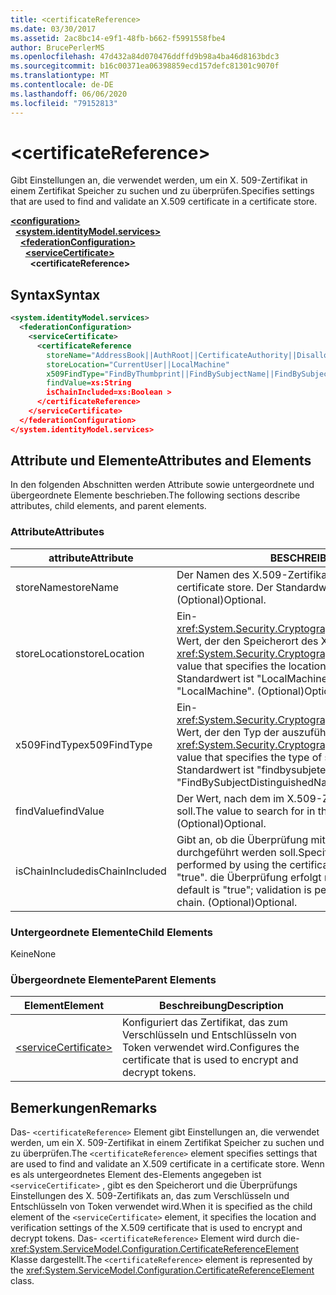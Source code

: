 ```yaml
---
title: <certificateReference>
ms.date: 03/30/2017
ms.assetid: 2ac8bc14-e9f1-48fb-b662-f5991558fbe4
author: BrucePerlerMS
ms.openlocfilehash: 47d432a84d070476ddffd9b98a4ba46d8163bdc3
ms.sourcegitcommit: b16c00371ea06398859ecd157defc81301c9070f
ms.translationtype: MT
ms.contentlocale: de-DE
ms.lasthandoff: 06/06/2020
ms.locfileid: "79152813"
---
```

# \<certificateReference>
<span data-ttu-id="ebd96-101">Gibt Einstellungen an, die verwendet werden, um ein X. 509-Zertifikat in einem Zertifikat Speicher zu suchen und zu überprüfen.</span><span class="sxs-lookup"><span data-stu-id="ebd96-101">Specifies settings that are used to find and validate an X.509 certificate in a certificate store.</span></span>  
  
[**\<configuration>**](../configuration-element.md)\
&nbsp;&nbsp;[**\<system.identityModel.services>**](system-identitymodel-services.md)\
&nbsp;&nbsp;&nbsp;&nbsp;[**\<federationConfiguration>**](federationconfiguration.md)\
&nbsp;&nbsp;&nbsp;&nbsp;&nbsp;&nbsp;[**\<serviceCertificate>**](servicecertificate.md)\
&nbsp;&nbsp;&nbsp;&nbsp;&nbsp;&nbsp;&nbsp;&nbsp;**\<certificateReference>**  
  
## <a name="syntax"></a><span data-ttu-id="ebd96-102">Syntax</span><span class="sxs-lookup"><span data-stu-id="ebd96-102">Syntax</span></span>  
  
```xml  
<system.identityModel.services>  
  <federationConfiguration>  
    <serviceCertificate>  
      <certificateReference
        storeName="AddressBook||AuthRoot||CertificateAuthority||Disallowed||My||Root||TrustedPeople||TrustedPublisher"  
        storeLocation="CurrentUser||LocalMachine"  
        x509FindType="FindByThumbprint||FindBySubjectName||FindBySubjectDistinguishedName||FindByIssuerName||FindByIssuerDistinguishedName||FindBySerialNumber||FindByTimeValid||FindByTimeNotYetValid||FindByTimeExpired||FindByTemplateName||FindByApplicationPolicy||FindByCertificatePolicy||FindByExtension||FindByKeyUsage||FindBySubjectKeyIdentifier"  
        findValue=xs:String  
        isChainIncluded=xs:Boolean >  
      </certificateReference>  
    </serviceCertificate>  
  </federationConfiguration>  
</system.identityModel.services>  
```  
  
## <a name="attributes-and-elements"></a><span data-ttu-id="ebd96-103">Attribute und Elemente</span><span class="sxs-lookup"><span data-stu-id="ebd96-103">Attributes and Elements</span></span>  
 <span data-ttu-id="ebd96-104">In den folgenden Abschnitten werden Attribute sowie untergeordnete und übergeordnete Elemente beschrieben.</span><span class="sxs-lookup"><span data-stu-id="ebd96-104">The following sections describe attributes, child elements, and parent elements.</span></span>  
  
### <a name="attributes"></a><span data-ttu-id="ebd96-105">Attribute</span><span class="sxs-lookup"><span data-stu-id="ebd96-105">Attributes</span></span>  
  
|<span data-ttu-id="ebd96-106">attribute</span><span class="sxs-lookup"><span data-stu-id="ebd96-106">Attribute</span></span>|<span data-ttu-id="ebd96-107">BESCHREIBUNG</span><span class="sxs-lookup"><span data-stu-id="ebd96-107">Description</span></span>|  
|---------------|-----------------|  
|<span data-ttu-id="ebd96-108">storeName</span><span class="sxs-lookup"><span data-stu-id="ebd96-108">storeName</span></span>|<span data-ttu-id="ebd96-109">Der Namen des X.509-Zertifikatsspeichers.</span><span class="sxs-lookup"><span data-stu-id="ebd96-109">The name of the X.509 certificate store.</span></span> <span data-ttu-id="ebd96-110">Der Standardwert ist "My".</span><span class="sxs-lookup"><span data-stu-id="ebd96-110">The default is "My".</span></span> <span data-ttu-id="ebd96-111">(Optional)</span><span class="sxs-lookup"><span data-stu-id="ebd96-111">Optional.</span></span>|  
|<span data-ttu-id="ebd96-112">storeLocation</span><span class="sxs-lookup"><span data-stu-id="ebd96-112">storeLocation</span></span>|<span data-ttu-id="ebd96-113">Ein- <xref:System.Security.Cryptography.X509Certificates.StoreLocation> Wert, der den Speicherort des X. 509-Zertifikat Speicher angibt.</span><span class="sxs-lookup"><span data-stu-id="ebd96-113">A <xref:System.Security.Cryptography.X509Certificates.StoreLocation> value that specifies the location of the X.509 certificate store.</span></span> <span data-ttu-id="ebd96-114">Der Standardwert ist "LocalMachine".</span><span class="sxs-lookup"><span data-stu-id="ebd96-114">The default value is "LocalMachine".</span></span> <span data-ttu-id="ebd96-115">(Optional)</span><span class="sxs-lookup"><span data-stu-id="ebd96-115">Optional.</span></span>|  
|<span data-ttu-id="ebd96-116">x509FindType</span><span class="sxs-lookup"><span data-stu-id="ebd96-116">x509FindType</span></span>|<span data-ttu-id="ebd96-117">Ein- <xref:System.Security.Cryptography.X509Certificates.X509FindType> Wert, der den Typ der auszuführenden Suche angibt.</span><span class="sxs-lookup"><span data-stu-id="ebd96-117">An <xref:System.Security.Cryptography.X509Certificates.X509FindType> value that specifies the type of search that is to be executed.</span></span> <span data-ttu-id="ebd96-118">Der Standardwert ist "findbysubjeterkennbare shedname".</span><span class="sxs-lookup"><span data-stu-id="ebd96-118">The default is "FindBySubjectDistinguishedName".</span></span> <span data-ttu-id="ebd96-119">(Optional)</span><span class="sxs-lookup"><span data-stu-id="ebd96-119">Optional.</span></span>|  
|<span data-ttu-id="ebd96-120">findValue</span><span class="sxs-lookup"><span data-stu-id="ebd96-120">findValue</span></span>|<span data-ttu-id="ebd96-121">Der Wert, nach dem im X.509-Zertifikatspeicher gesucht werden soll.</span><span class="sxs-lookup"><span data-stu-id="ebd96-121">The value to search for in the X.509 certificate store.</span></span> <span data-ttu-id="ebd96-122">(Optional)</span><span class="sxs-lookup"><span data-stu-id="ebd96-122">Optional.</span></span>|  
|<span data-ttu-id="ebd96-123">isChainIncluded</span><span class="sxs-lookup"><span data-stu-id="ebd96-123">isChainIncluded</span></span>|<span data-ttu-id="ebd96-124">Gibt an, ob die Überprüfung mithilfe der Zertifikat Kette durchgeführt werden soll.</span><span class="sxs-lookup"><span data-stu-id="ebd96-124">Specifies whether validation should be performed by using the certificate chain.</span></span> <span data-ttu-id="ebd96-125">Der Standardwert ist "true". die Überprüfung erfolgt mithilfe der Zertifikat Kette.</span><span class="sxs-lookup"><span data-stu-id="ebd96-125">The default is "true"; validation is performed by using the certificate chain.</span></span> <span data-ttu-id="ebd96-126">(Optional)</span><span class="sxs-lookup"><span data-stu-id="ebd96-126">Optional.</span></span>|  
  
### <a name="child-elements"></a><span data-ttu-id="ebd96-127">Untergeordnete Elemente</span><span class="sxs-lookup"><span data-stu-id="ebd96-127">Child Elements</span></span>  
 <span data-ttu-id="ebd96-128">Keine</span><span class="sxs-lookup"><span data-stu-id="ebd96-128">None</span></span>  
  
### <a name="parent-elements"></a><span data-ttu-id="ebd96-129">Übergeordnete Elemente</span><span class="sxs-lookup"><span data-stu-id="ebd96-129">Parent Elements</span></span>  
  
|<span data-ttu-id="ebd96-130">Element</span><span class="sxs-lookup"><span data-stu-id="ebd96-130">Element</span></span>|<span data-ttu-id="ebd96-131">Beschreibung</span><span class="sxs-lookup"><span data-stu-id="ebd96-131">Description</span></span>|  
|-------------|-----------------|  
|[\<serviceCertificate>](servicecertificate.md)|<span data-ttu-id="ebd96-132">Konfiguriert das Zertifikat, das zum Verschlüsseln und Entschlüsseln von Token verwendet wird.</span><span class="sxs-lookup"><span data-stu-id="ebd96-132">Configures the certificate that is used to encrypt and decrypt tokens.</span></span>|  
  
## <a name="remarks"></a><span data-ttu-id="ebd96-133">Bemerkungen</span><span class="sxs-lookup"><span data-stu-id="ebd96-133">Remarks</span></span>  
 <span data-ttu-id="ebd96-134">Das- `<certificateReference>` Element gibt Einstellungen an, die verwendet werden, um ein X. 509-Zertifikat in einem Zertifikat Speicher zu suchen und zu überprüfen.</span><span class="sxs-lookup"><span data-stu-id="ebd96-134">The `<certificateReference>` element specifies settings that are used to find and validate an X.509 certificate in a certificate store.</span></span> <span data-ttu-id="ebd96-135">Wenn es als untergeordnetes Element des-Elements angegeben ist `<serviceCertificate>` , gibt es den Speicherort und die Überprüfungs Einstellungen des X. 509-Zertifikats an, das zum Verschlüsseln und Entschlüsseln von Token verwendet wird.</span><span class="sxs-lookup"><span data-stu-id="ebd96-135">When it is specified as the child element of the `<serviceCertificate>` element, it specifies the location and verification settings of the X.509 certificate that is used to encrypt and decrypt tokens.</span></span> <span data-ttu-id="ebd96-136">Das- `<certificateReference>` Element wird durch die- <xref:System.ServiceModel.Configuration.CertificateReferenceElement> Klasse dargestellt.</span><span class="sxs-lookup"><span data-stu-id="ebd96-136">The `<certificateReference>` element is represented by the <xref:System.ServiceModel.Configuration.CertificateReferenceElement> class.</span></span>
